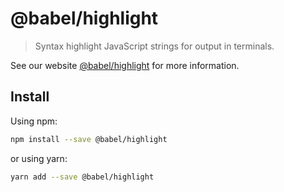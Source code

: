 # @babel/highlight

> Syntax highlight JavaScript strings for output in terminals.

See our website [@babel/highlight](https://new.babeljs.io/docs/en/next/babel-highlight.html) for more information.

## Install

Using npm:

```sh
npm install --save @babel/highlight
```

or using yarn:

```sh
yarn add --save @babel/highlight
```
